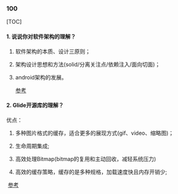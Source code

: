 ### 100

[TOC]

#### 1. 说说你对软件架构的理解？

 1. 软件架构的本质、设计三原则；

 2. 架构设计思想和方法(solid/分离关注点/依赖注入/面向切面)；

 3. android架构的发展。

    [参考](https://zhuanlan.zhihu.com/p/66535377)

#### 2. Glide开源库的理解？

优点：

1. 多种图片格式的缓存，适合更多的展现方式(gif、video、缩略图)；

2. 生命周期集成;

3. 高效处理Bitmap(bitmap的复用和主动回收，减轻系统压力)

4. 高效的缓存策略，缓存的是多种规格，加载速度快且内存开销少;

   

​	[参考](https://muyangmin.github.io/glide-docs-cn/doc/getting-started.html)

